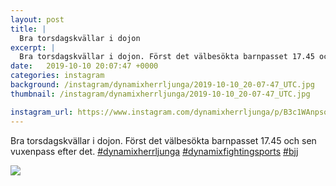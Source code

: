 ```yaml
---
layout: post
title: |
  Bra torsdagskvällar i dojon
excerpt: |
  Bra torsdagskvällar i dojon. Först det välbesökta barnpasset 17.45 och sen vuxenpass efter det.   
date:   2019-10-10 20:07:47 +0000
categories: instagram
background: /instagram/dynamixherrljunga/2019-10-10_20-07-47_UTC.jpg
thumbnail: /instagram/dynamixherrljunga/2019-10-10_20-07-47_UTC.jpg

instagram_url: https://www.instagram.com/dynamixherrljunga/p/B3c1WAnpsoi
---
```

Bra torsdagskvällar i dojon. Först det välbesökta barnpasset 17.45 och sen vuxenpass efter det. [#dynamixherrljunga](https://www.instagram.com/explore/tags/dynamixherrljunga/) [#dynamixfightingsports](https://www.instagram.com/explore/tags/dynamixfightingsports/) [#bjj](https://www.instagram.com/explore/tags/bjj/)



<img src='{{ site.baseurl }}/instagram/dynamixherrljunga/2019-10-10_20-07-47_UTC.jpg' class='img-fluid' />
